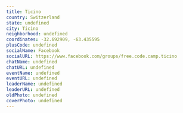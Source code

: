 ```yaml
---
title: Ticino
country: Switzerland
state: undefined
city: Ticino
neighborhood: undefined
coordinates: -32.692909, -63.435595
plusCode: undefined
socialName: Facebook
socialURL: https://www.facebook.com/groups/free.code.camp.ticino
chatName: undefined
chatURL: undefined
eventName: undefined
eventURL: undefined
leaderName: undefined
leaderURL: undefined
oldPhoto: undefined
coverPhoto: undefined
---
```

